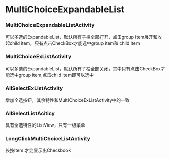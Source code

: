 # MultiChoiceExpandableList

### MultiChoiceExpandableListActivity
可以多选的ExpandableList，默认所有子栏全部打开，点击group item展开和收起child item，只有点击CheckBox才能选中group item和 child item


### MultiChoiceExListActivity
可以多选的ExpandableList，默认所有子栏全部关闭，其中只有点击CheckBox才能选中group item,点击child item即可以选中

### AllSelectExListActivity
增加全选按钮，其余特性和MultiChoiceExListActivity中的一致

### AllSelectListAciticy
具有全选特性的ListView，只有一级菜单

### LongClickMultiChoiceListActivity
长按Item 才会显示出Checkbook
